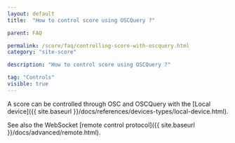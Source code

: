 ```yaml
---
layout: default
title:  "How to control score using OSCQuery ?"

parent: FAQ

permalink: /score/faq/controlling-score-with-oscquery.html
category: "site-score"

description: "How to control score using OSCQuery ?"

tag: "Controls"
visible: true
---
```


A score can be controlled through OSC and OSCQuery with the [Local device]({{ site.baseurl }}/docs/references/devices-types/local-device.html).

See also the WebSocket [remote control protocol]({{ site.baseurl }}/docs/advanced/remote.html).